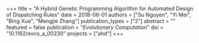 +++
title = "A Hybrid Genetic Programming Algorithm for Automated Design of Dispatching Rules"
date = 2018-06-01
authors = ["Su Nguyen", "Yi Mei", "Bing Xue", "Mengjie Zhang"]
publication_types = ["2"]
abstract = ""
featured = false
publication = "*Evolutionary Computation*"
doi = "10.1162/evco_a_00230"
projects = ["ahd"]
+++

